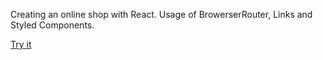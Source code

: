 Creating an online shop with React.
Usage of BrowerserRouter, Links and Styled Components.

[Try it](https://sajmonnowak.github.io/shopping-cart)

